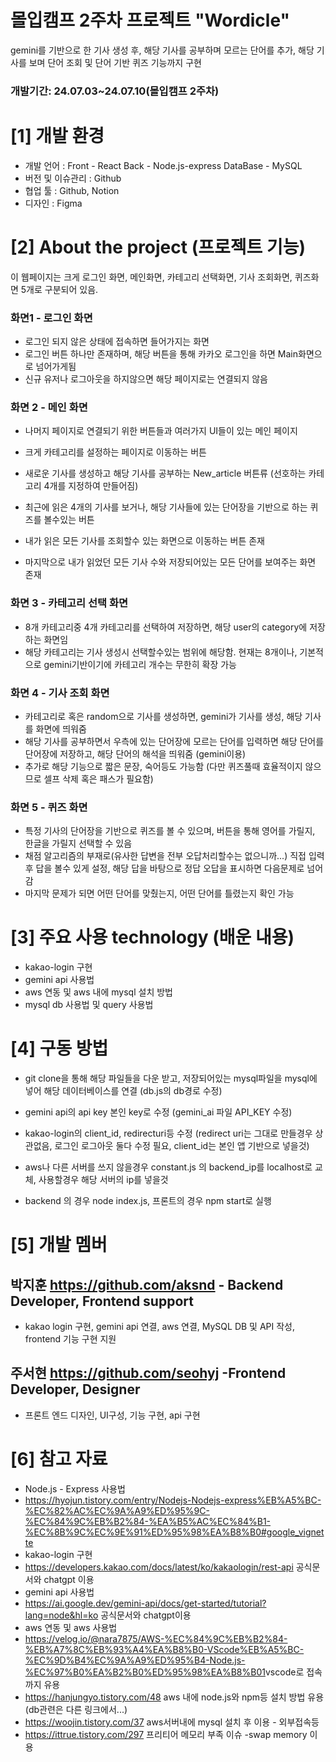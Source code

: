 # 몰입캠프 2주차 프로젝트  "Wordicle"

gemini를 기반으로 한 기사 생성 후, 해당 기사를 공부하며 모르는 단어를 추가, 해당 기사를 보며 단어 조회 및 단어 기반 퀴즈 기능까지 구현

### 개발기간: 24.07.03~24.07.10(몰입캠프 2주차)

# [1] 개발 환경

- 개발 언어 : Front - React Back - Node.js-express DataBase - MySQL
- 버전 및 이슈관리 : Github
- 협업 툴 : Github, Notion
- 디자인 : Figma

# [2] About the project (프로젝트 기능)
이 웹페이지는 크게 로그인 화면, 메인화면, 카테고리 선택화면, 기사 조회화면, 퀴즈화면 5개로 구분되어 있음.

### 화면1 - 로그인 화면
- 로그인 되지 않은 상태에 접속하면 들어가지는 화면
- 로그인 버튼 하나만 존재하며, 해당 버튼을 통해 카카오 로그인을 하면 Main화면으로 넘어가게됨
- 신규 유저나 로그아웃을 하지않으면 해당 페이지로는 연결되지 않음

### 화면 2 - 메인 화면
- 나머지 페이지로 연결되기 위한 버튼들과 여러가지 UI들이 있는 메인 페이지
- 크게 카테고리를 설정하는 페이지로 이동하는 버튼
- 새로운 기사를 생성하고 해당 기사를 공부하는 New_article 버튼류 (선호하는 카테고리 4개를 지정하여 만들어짐)
- 최근에 읽은 4개의 기사를 보거나, 해당 기사들에 있는 단어장을 기반으로 하는 퀴즈를 볼수있는 버튼
- 내가 읽은 모든 기사를 조회할수 있는 화면으로 이동하는 버튼 존재

- 마지막으로 내가 읽었던 모든 기사 수와 저장되어있는 모든 단어를 보여주는 화면 존재
### 화면 3 - 카테고리 선택 화면
- 8개 카테고리중 4개 카테고리를 선택하여 저장하면, 해당 user의 category에 저장하는 화면임
- 해당 카테고리는 기사 생성시 선택할수있는 범위에 해당함. 현재는 8개이나, 기본적으로 gemini기반이기에 카테고리 개수는 무한히 확장 가능

### 화면 4 - 기사 조회 화면
- 카테고리로 혹은 random으로 기사를 생성하면, gemini가 기사를 생성, 해당 기사를 화면에 띄워줌
- 해당 기사를 공부하면서 우측에 있는 단어장에 모르는 단어를 입력하면 해당 단어를 단어장에 저장하고, 해당 단어의 해석을 띄워줌 (gemini이용)
- 추가로 해당 기능으로 짧은 문장, 숙어등도 가능함 (다만 퀴즈풀때 효율적이지 않으므로 셀프 삭제 혹은 패스가 필요함)

### 화면 5 - 퀴즈 화면
- 특정 기사의 단어장을 기반으로 퀴즈를 볼 수 있으며, 버튼을 통해 영어를 가릴지, 한글을 가릴지 선택할 수 있음
- 채점 알고리즘의 부재로(유사한 답변을 전부 오답처리할수는 없으니까...) 직접 입력후 답을 볼수 있게 설정, 해당 답을 바탕으로 정답 오답을 표시하면 다음문제로 넘어감
- 마지막 문제가 되면 어떤 단어를 맞췄는지, 어떤 단어를 틀렸는지 확인 가능

# [3] 주요 사용 technology (배운 내용)
- kakao-login 구현
- gemini api 사용법
- aws 연동 및 aws 내에 mysql 설치 방법
- mysql db 사용법 및 query 사용법


# [4] 구동 방법
- git clone을 통해 해당 파일들을 다운 받고, 저장되어있는 mysql파일을 mysql에 넣어 해당 데이터베이스를 연결 (db.js의 db경로 수정)
- gemini api의 api key 본인 key로 수정 (gemini_ai 파일 API_KEY 수정)
- kakao-login의 client_id, redirecturi등 수정 (redirect uri는 그대로 만들경우 상관없음, 로그인 로그아웃 둘다 수정 필요, client_id는 본인 앱 기반으로 넣을것)

- aws나 다른 서버를 쓰지 않을경우 constant.js 의 backend_ip를 localhost로 교체, 사용할경우 해당 서버의 ip를 넣을것

- backend 의 경우 node index.js, 프론트의 경우 npm start로 실행


# [5] 개발 멤버

## 박지훈 <https://github.com/aksnd> - Backend Developer, Frontend support
- kakao login 구현, gemini api 연결, aws 연결, MySQL DB 및 API 작성, frontend 기능 구현 지원
## 주서현 <https://github.com/seohyj> -Frontend Developer, Designer
- 프론트 엔드 디자인, UI구성, 기능 구현, api 구현


# [6] 참고 자료
- Node.js - Express 사용법
- <https://hyojun.tistory.com/entry/Nodejs-Nodejs-express%EB%A5%BC-%EC%82%AC%EC%9A%A9%ED%95%9C-%EC%84%9C%EB%B2%84-%EA%B5%AC%EC%84%B1-%EC%8B%9C%EC%9E%91%ED%95%98%EA%B8%B0#google_vignette>
- kakao-login 구현
- <https://developers.kakao.com/docs/latest/ko/kakaologin/rest-api> 공식문서와 chatgpt 이용
- gemini api 사용법
- <https://ai.google.dev/gemini-api/docs/get-started/tutorial?lang=node&hl=ko> 공식문서와 chatgpt이용
- aws 연동 및 aws 사용법
- <https://velog.io/@nara7875/AWS-%EC%84%9C%EB%B2%84-%EB%A7%8C%EB%93%A4%EA%B8%B0-VScode%EB%A5%BC-%EC%9D%B4%EC%9A%A9%ED%95%B4-Node.js-%EC%97%B0%EA%B2%B0%ED%95%98%EA%B8%B01>vscode로 접속까지 유용
-  <https://hanjungyo.tistory.com/48> aws 내에 node.js와 npm등 설치 방법 유용 (db관련은 다른 링크에서...)
- <https://woojin.tistory.com/37> aws서버내에 mysql 설치 후 이용 - 외부접속등
- <https://ittrue.tistory.com/297> 프리티어 메모리 부족 이슈 -swap memory 이용

